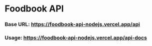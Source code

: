 # Foodbook API

### **Base URL**: https://foodbook-api-nodejs.vercel.app/api

### **Usage**: https://foodbook-api-nodejs.vercel.app/api-docs
